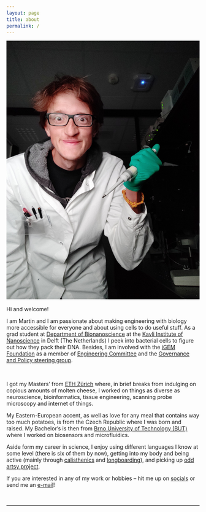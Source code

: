 ```yaml
---
layout: page
title: about
permalink: /
---
```


<img class="col one left" src="/img/prof_pic3.jpg">

Hi and welcome!

I am Martin and I am passionate about making engineering with biology more accessible for everyone and about using cells to do useful stuff.
As a grad student at [Department of Bionanoscience](https://www.tudelft.nl/en/faculty-of-applied-sciences/about-faculty/departments/bionanoscience/) at the [Kavli Institute of Nanoscience](http://kavli.tudelft.nl/) in Delft (The Netherlands) I peek into bacterial cells to figure out how they pack their DNA. Besides, I am involved with the [iGEM Foundation]( https://igem.org/) as a member of [Engineering Committee](https://2022.igem.org/Engineering/Committee) and the [Governance and Policy steering group](https://after.igem.org/steering-groups/policy).

<img class="col one right" src="/img/dog_gif.gif" alt="" title="Dog">


I got my Masters’ from <a href="http://www.ethz.ch/en/" target="blank">ETH Zürich</a> where, in brief breaks from indulging on copious amounts of molten cheese, I worked on things as diverse as neuroscience, bioinformatics, tissue engineering, scanning probe microscopy and internet of things.


My Eastern-European accent, as well as love for any meal that contains way too much potatoes, is from the Czech Republic where I was born and raised. My Bachelor’s is then from <a href="https://www.vutbr.cz/en/" target="blank"> Brno University of Technology (BUT)</a> where I worked on biosensors and microfluidics.


Aside form my career in science, I enjoy using different languages I know at some level (there is six of them by now), getting into my body and being active (mainly through [calisthenics](/fitness/) and [longboarding](/longboard/)), and picking up [odd artsy project](/arts/).


If you are interested in any of my work or hobbies – hit me up on <a href="#contacticon-center">socials</a> or send me an <a href="mailto:mholub.ethz=gmail+com">e-mail</a>!

<br/>
<hr/>

<span class="contacticon center" id="contacticon-center"></span>

